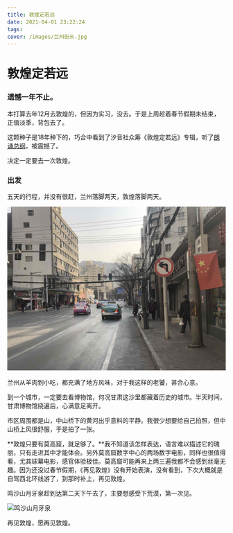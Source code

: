 ```yaml
---
title: 敦煌定若远
date: 2021-04-01 23:22:24
tags:
cover: /images/兰州街头.jpg
---
```

# 敦煌定若远
### 遗憾一年不止。

本打算去年12月去敦煌的，但因为实习，没去。于是上周趁着春节假期未结束，正值淡季，背包去了。

这颗种子是18年种下的，巧合中看到了汐音社众筹《敦煌定若远》专辑，听了[朗诵总纲](https://www.bilibili.com/video/BV1aW411u7oA?share_source=copy_web)，被震撼了。

决定一定要去一次敦煌。

### 出发

五天的行程，并没有很赶，兰州落脚两天，敦煌落脚两天。

![兰州街头](/images/兰州街头.jpg)

兰州从羊肉到小吃，都充满了地方风味，对于我这样的老饕，甚合心意。

到一个城市，一定要去看博物馆，何况甘肃这沙里都藏着历史的城市。半天时间，甘肃博物馆绕遍后，心满意足离开。

市区周围都是山，中山桥下的黄河出乎意料的平静。我很少想要给自己拍照，但中山桥上风很舒服，于是拍了一张。

**敦煌只要有莫高窟，就足够了。**我不知道该怎样表达，语言难以描述它的瑰丽，只有走进其中才能体会。另外莫高窟数字中心的两场数字电影，同样也很值得看，尤其球幕电影，感官体验极佳。莫高窟可能再来上两三遍我都不会感到丝毫无趣。因为还没过春节假期，《再见敦煌》没有开始表演，没有看到，下次大概就是自驾西北环线游了，到那时补上，再见敦煌。

鸣沙山月牙泉趁到达第二天下午去了，主要想感受下荒漠，第一次见。

![鸣沙山月牙泉](鸣沙山月牙泉.jpg)

再见敦煌，愿再见敦煌。

